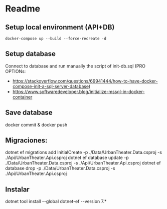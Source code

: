 # Readme

## Setup local environment (API+DB)
`docker-compose up --build --force-recreate -d`

## Setup database
Connect to database and run manually the script of init-db.sql
(PRO OPTIONs:
- https://stackoverflow.com/questions/69941444/how-to-have-docker-compose-init-a-sql-server-database)
- https://www.softwaredeveloper.blog/initialize-mssql-in-docker-container

## Save database
docker commit & docker push

## Migraciones: 
dotnet ef migrations add InitialCreate -p ./Data/UrbanTheater.Data.csproj -s ./Api/UrbanTheater.Api.csproj 
dotnet ef database update  -p ./Data/UrbanTheater.Data.csproj -s ./Api/UrbanTheater.Api.csproj
dotnet ef database drop  -p ./Data/UrbanTheater.Data.csproj -s ./Api/UrbanTheater.Api.csproj

## Instalar
dotnet tool install --global dotnet-ef --version 7.*